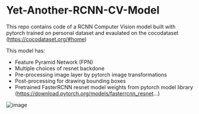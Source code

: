 # Yet-Another-RCNN-CV-Model

This repo contains code of a RCNN Computer Vision model built with pytorch trained on personal dataset and evaulated on the cocodataset (https://cocodataset.org/#home)

This model has:
- Feature Pyramid Network (FPN)
- Multiple choices of resnet backdone
- Pre-processing image layer by pytorch image transformations
- Post-processing for drawing bounding boxes
- Pretrained FasterRCNN resnet model weights from pytorch model library (https://download.pytorch.org/models/fasterrcnn_resnet...)


![image](https://github.com/Krubico/Yet-Another-RCNN-CV-Model/assets/65290926/1c09abc9-f54e-4297-bcdd-8d5e15b41868)
